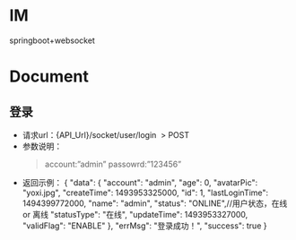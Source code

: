 # IM
springboot+websocket
# Document
## 登录
* 请求url：{API_Url}/socket/user/login
  > POST
* 参数说明：
  > account:”admin”
  > passowrd:”123456”
* 返回示例：
  {
  "data": {
    "account": "admin",
    "age": 0,
    "avatarPic": "yoxi.jpg",
    "createTime": 1493953325000,
    "id": 1,
    "lastLoginTime": 1494399772000,
    "name": "admin",
    "status": "ONLINE",//用户状态，在线 or 离线
    "statusType": "在线",
    "updateTime": 1493953327000,
    "validFlag": "ENABLE"
  },
  "errMsg": "登录成功！",
  "success": true
}

 
